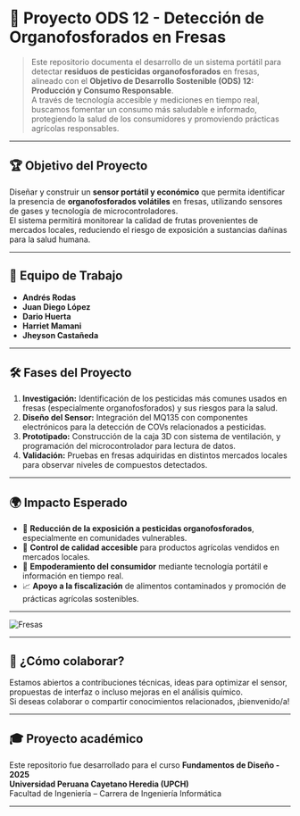 # 🍓 Proyecto ODS 12 - Detección de Organofosforados en Fresas

> Este repositorio documenta el desarrollo de un sistema portátil para detectar **residuos de pesticidas organofosforados** en fresas, alineado con el **Objetivo de Desarrollo Sostenible (ODS) 12: Producción y Consumo Responsable**.  
> A través de tecnología accesible y mediciones en tiempo real, buscamos fomentar un consumo más saludable e informado, protegiendo la salud de los consumidores y promoviendo prácticas agrícolas responsables.

---

## 🏆 Objetivo del Proyecto

Diseñar y construir un **sensor portátil y económico** que permita identificar la presencia de **organofosforados volátiles** en fresas, utilizando sensores de gases y tecnología de microcontroladores.  
El sistema permitirá monitorear la calidad de frutas provenientes de mercados locales, reduciendo el riesgo de exposición a sustancias dañinas para la salud humana.

---

## 👥 Equipo de Trabajo

- **Andrés Rodas**  
- **Juan Diego López**  
- **Dario Huerta**  
- **Harriet Mamani**  
- **Jheyson Castañeda**  

---


## 🛠️ Fases del Proyecto

1. **Investigación:** Identificación de los pesticidas más comunes usados en fresas (especialmente organofosforados) y sus riesgos para la salud.
2. **Diseño del Sensor:** Integración del MQ135 con componentes electrónicos para la detección de COVs relacionados a pesticidas.
3. **Prototipado:** Construcción de la caja 3D con sistema de ventilación, y programación del microcontrolador para lectura de datos.
4. **Validación:** Pruebas en fresas adquiridas en distintos mercados locales para observar niveles de compuestos detectados.

---

## 🌍 Impacto Esperado

- 🧬 **Reducción de la exposición a pesticidas organofosforados**, especialmente en comunidades vulnerables.
- 🍓 **Control de calidad accesible** para productos agrícolas vendidos en mercados locales.
- 📢 **Empoderamiento del consumidor** mediante tecnología portátil e información en tiempo real.
- 📈 **Apoyo a la fiscalización** de alimentos contaminados y promoción de prácticas agrícolas sostenibles.

---
![Fresas](https://raw.githubusercontent.com/die-go12/GRUPO_1_FUNDAMENTOS_DISE-O/refs/heads/master/FUNDAMENTOS_DE_DISEÑO/imagenes/fresas.jpg)



---
## 🤝 ¿Cómo colaborar?

Estamos abiertos a contribuciones técnicas, ideas para optimizar el sensor, propuestas de interfaz o incluso mejoras en el análisis químico.  
Si deseas colaborar o compartir conocimientos relacionados, ¡bienvenido/a!

---

## 🎓 Proyecto académico

Este repositorio fue desarrollado para el curso **Fundamentos de Diseño - 2025**  
**Universidad Peruana Cayetano Heredia (UPCH)**  
Facultad de Ingeniería – Carrera de Ingeniería Informática

---

